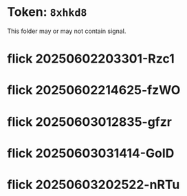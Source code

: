 # Token: `8xhkd8`

This folder may or may not contain signal.
# flick 20250602203301-Rzc1
# flick 20250602214625-fzWO
# flick 20250603012835-gfzr
# flick 20250603031414-GoID
# flick 20250603202522-nRTu
